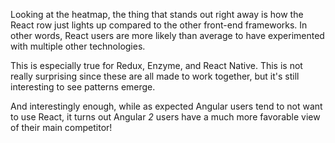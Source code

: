 Looking at the heatmap, the thing that stands out right away is how the React row just lights up compared to the other front-end frameworks. In other words, React users are more likely than average to have experimented with multiple other technologies.

This is especially true for Redux, Enzyme, and React Native. This is not really surprising since these are all made to work together, but it's still interesting to see patterns emerge.

And interestingly enough, while as expected Angular users tend to not want to use React, it turns out Angular *2* users have a much more favorable view of their main competitor!